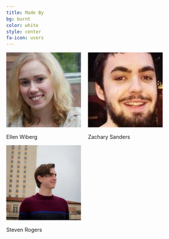 ```yaml
---
title: Made By
bg: burnt
color: white
style: center
fa-icon: users
---
```


<div style="display:block;">
    <div style="display:inline-block;">
        <img class="roundrect" alt="photo" src="img/ellen.jpg" width="200">
        <p>Ellen Wiberg</p>
    </div>
    <div style="display:inline-block;margin-left:15px;margin-right:15px;">
        <img class="roundrect" alt="photo" src="img/zach.jpeg" width="200">
        <p>Zachary Sanders</p>
    </div>
    <div style="display:inline-block;">
        <img class="roundrect" alt="photo" src="img/steven.jpg" width="200">
        <p>Steven Rogers</p>
    </div>
</div>
